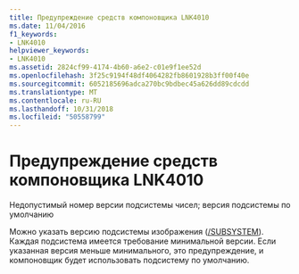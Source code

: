 ```yaml
---
title: Предупреждение средств компоновщика LNK4010
ms.date: 11/04/2016
f1_keywords:
- LNK4010
helpviewer_keywords:
- LNK4010
ms.assetid: 2824cf99-4174-4b60-a6e2-c01e9f1ee52d
ms.openlocfilehash: 3f25c9194f48df4064282fb8601928b3ff00f40e
ms.sourcegitcommit: 6052185696adca270bc9bdbec45a626dd89cdcdd
ms.translationtype: MT
ms.contentlocale: ru-RU
ms.lasthandoff: 10/31/2018
ms.locfileid: "50558799"
---
```

# <a name="linker-tools-warning-lnk4010"></a>Предупреждение средств компоновщика LNK4010

Недопустимый номер версии подсистемы чисел; версия подсистемы по умолчанию

Можно указать версию подсистемы изображения ([/SUBSYSTEM](../../build/reference/subsystem-specify-subsystem.md)). Каждая подсистема имеется требование минимальной версии. Если указанная версия меньше минимального, это предупреждение, и компоновщик будет использовать подсистему по умолчанию.